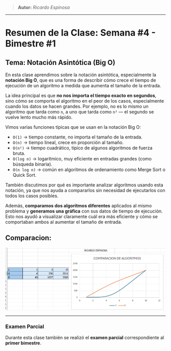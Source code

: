 > **Autor:** *Ricardo Espinosa*
---
# Resumen de la Clase: Semana #4 - Bimestre #1

## Tema: Notación Asintótica (Big O)

En esta clase aprendimos sobre la notación asintótica, especialmente la **notación Big O**, que es una forma de describir cómo crece el tiempo de ejecución de un algoritmo a medida que aumenta el tamaño de la entrada.

La idea principal es que **no nos importa el tiempo exacto en segundos**, sino cómo se comporta el algoritmo en el peor de los casos, especialmente cuando los datos se hacen grandes. Por ejemplo, no es lo mismo un algoritmo que tarda como `n`, a uno que tarda como `n²` — el segundo se vuelve lento mucho más rápido.

Vimos varias funciones típicas que se usan en la notación Big O:

- `O(1)` → tiempo constante, no importa el tamaño de la entrada.
- `O(n)` → tiempo lineal, crece en proporción al tamaño.
- `O(n²)` → tiempo cuadrático, típico de algunos algoritmos de fuerza bruta.
- `O(log n)` → logarítmico, muy eficiente en entradas grandes (como búsqueda binaria).
- `O(n log n)` → común en algoritmos de ordenamiento como Merge Sort o Quick Sort.

También discutimos por qué es importante analizar algoritmos usando esta notación, ya que nos ayuda a compararlos sin necesidad de ejecutarlos con todos los casos posibles.

Además, **comparamos dos algoritmos diferentes** aplicados al mismo problema y **generamos una gráfica** con sus datos de tiempo de ejecución. Esto nos ayudó a visualizar claramente cuál era más eficiente y cómo se comportaban ambos al aumentar el tamaño de entrada.

## Comparacion:
![comparacion](../recursos/ejercicio_excel.png)

---

### Examen Parcial

Durante esta clase también se realizó el **examen parcial** correspondiente al **primer bimestre**.